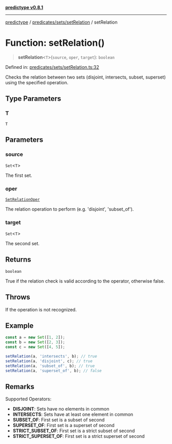 [**predictype v0.8.1**](../../../../README.md)

***

[predictype](../../../../modules.md) / [predicates/sets/setRelation](../README.md) / setRelation

# Function: setRelation()

> **setRelation**\<`T`\>(`source`, `oper`, `target`): `boolean`

Defined in: [predicates/sets/setRelation.ts:32](https://github.com/maduhaime/predictype/blob/2310adbaccb6fbc00cdab8e345e79bd5b09e40f5/src/predicates/sets/setRelation.ts#L32)

Checks the relation between two sets (disjoint, intersects, subset, superset) using the specified operation.

## Type Parameters

### T

`T`

## Parameters

### source

`Set`\<`T`\>

The first set.

### oper

[`SetRelationOper`](../../../../sets/enums/type-aliases/SetRelationOper.md)

The relation operation to perform (e.g. 'disjoint', 'subset_of').

### target

`Set`\<`T`\>

The second set.

## Returns

`boolean`

True if the relation check is valid according to the operator, otherwise false.

## Throws

If the operation is not recognized.

## Example

```ts
const a = new Set([1, 2]);
const b = new Set([2, 3]);
const c = new Set([4, 5]);

setRelation(a, 'intersects', b); // true
setRelation(a, 'disjoint', c); // true
setRelation(a, 'subset_of', b); // true
setRelation(a, 'superset_of', b); // false
```

## Remarks

Supported Operators:
- **DISJOINT**: Sets have no elements in common
- **INTERSECTS**: Sets have at least one element in common
- **SUBSET_OF**: First set is a subset of second
- **SUPERSET_OF**: First set is a superset of second
- **STRICT_SUBSET_OF**: First set is a strict subset of second
- **STRICT_SUPERSET_OF**: First set is a strict superset of second
